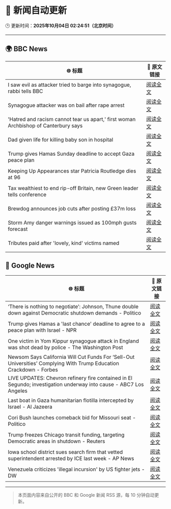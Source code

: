 # 🧠 新闻自动更新

🕒 更新时间：**2025年10月04日 02:24:51（北京时间）**

---

## 🌍 BBC News

| 🌐 标题 | 🔗 原文链接 |
|--------|-------------|
| I saw evil as attacker tried to barge into synagogue, rabbi tells BBC | [阅读全文](https://www.bbc.com/news/articles/cwy9lkeqyzyo?at_medium=RSS&at_campaign=rss) |
| Synagogue attacker was on bail after rape arrest | [阅读全文](https://www.bbc.com/news/articles/c0q7y72kppgo?at_medium=RSS&at_campaign=rss) |
| 'Hatred and racism cannot tear us apart,' first woman Archbishop of Canterbury says | [阅读全文](https://www.bbc.com/news/articles/c2lxyxqzxkdo?at_medium=RSS&at_campaign=rss) |
| Dad given life for killing baby son in hospital | [阅读全文](https://www.bbc.com/news/articles/c62q1q1vd9yo?at_medium=RSS&at_campaign=rss) |
| Trump gives Hamas Sunday deadline to accept Gaza peace plan | [阅读全文](https://www.bbc.com/news/articles/cdxq7zp7002o?at_medium=RSS&at_campaign=rss) |
| Keeping Up Appearances star Patricia Routledge dies at 96 | [阅读全文](https://www.bbc.com/news/articles/czdjegvjz3do?at_medium=RSS&at_campaign=rss) |
| Tax wealthiest to end rip-off Britain, new Green leader tells conference | [阅读全文](https://www.bbc.com/news/articles/c708y9nq174o?at_medium=RSS&at_campaign=rss) |
| Brewdog announces job cuts after posting £37m loss | [阅读全文](https://www.bbc.com/news/articles/cge2v0l5ywno?at_medium=RSS&at_campaign=rss) |
| Storm Amy danger warnings issued as 100mph gusts forecast | [阅读全文](https://www.bbc.com/news/articles/c98d2ep62z7o?at_medium=RSS&at_campaign=rss) |
| Tributes paid after 'lovely, kind' victims named | [阅读全文](https://www.bbc.com/news/articles/cly6eve5p06o?at_medium=RSS&at_campaign=rss) |

## 📰 Google News

| 🌐 标题 | 🔗 原文链接 |
|--------|-------------|
| ‘There is nothing to negotiate’: Johnson, Thune double down against Democratic shutdown demands - Politico | [阅读全文](https://news.google.com/rss/articles/CBMi7wFBVV95cUxOTGM4ei04eURkN3B1bFJSZi1wU1hlQlkxTjlLSUIweVZqbW5GZzkzTEdTMmtIZzVNLW5tbnhkQVZ4M0dVd2ZCRzRWcGdvX1c0MldjMkRvRlVETWNzaEMtaVFWamdfNjRQQzFLYjVPTUVHMVl5ZFpFelFSUGtka2pEdlpvZTRBam9FaW1ETExRSXdkZmphbHJsZWdmektESkg4blZKMnlXUlhpQ29VZlJpNUYzdC03REIwVHFhU2hENU0zWnFKcWVhV1JJX0xhazdzQXZ2OXdkdkFNRUpNbFdCR1h2S181S1U4QlRabmpvWQ?oc=5) |
| Trump gives Hamas a 'last chance' deadline to agree to a peace plan with Israel - NPR | [阅读全文](https://news.google.com/rss/articles/CBMikgFBVV95cUxOTklISWp6ckxESmZZV2tKVEk5c2pIYUgwWTd3b3p0djlTXzlrQjZBWHFmN1BBS0FJOWcwVVhfSno1Q0NzOW85a2Z0MVBucWxzLTZlQmV0VDNsRHRfNXR2b1JSZWR5Z05tVDFET1V5cEFSWHV6R2wtQ3pvZkZ1a1AzLU9fNTJpWm1HRzRSTjRCMGc5Zw?oc=5) |
| One victim in Yom Kippur synagogue attack in England was shot dead by police - The Washington Post | [阅读全文](https://news.google.com/rss/articles/CBMijAFBVV95cUxPWmRxZ0ItTnNGcXBoaWZLWTNkVnFNVmJPNGJZZHBOVTU1RExLdFRoaEpSNnpocVMwZkFQVXQzalVwbk0yODhoc3pXZ1dnd0c0Q2c3V3dtZHA5WjUyamw3T1VzTkFEYVRDY1dLNlhmNnI2UGVES2k2Y3A1RnVrdnQ0N1hHRGtKems4cUR1cA?oc=5) |
| Newsom Says California Will Cut Funds For ‘Sell-Out Universities’ Complying With Trump Education Crackdown - Forbes | [阅读全文](https://news.google.com/rss/articles/CBMi9AFBVV95cUxQQTExY3l2cm9iakdhT2lsZkp2UEJndGkxdzBTV05oTEFNVURFYkxGODlHVnp0QV8tdS1oUWR1UUhEVmtHQVg5UkE1TnNzR3pzZVBSZGNMU3J0YmxPTHhFcklla0dsM0ZLMkp6T0wtUHI5dnlmV3I0cl9sSV9xOXdOZ1RxdTV2WjRxWHpFVzd5cjU0QzJwYzc0MXNncVhsNkV3RGZIMmplb2dWSWRqUV9QWTB4cGR6V1BEOVVuNklMRWY1ZHZmZ3N4NG5nczZIWkd2cGVZOVB0RTdxaWhtWE90NkJoRzRnT2xnNWZDTnR4dnE4MmhK?oc=5) |
| LIVE UPDATES: Chevron refinery fire contained in El Segundo; investigation underway into cause - ABC7 Los Angeles | [阅读全文](https://news.google.com/rss/articles/CBMisgFBVV95cUxOendzVEZObm84MWJ5dDlJSVUxN1dIWVVpQUlsN2s3N2hrVndWd2tZckFFang1dE82Q3lYc3ZxS0hFR1c2aDdBVDlIcGRkYkVScmZJTWh2bXJnZUkzYll1OTFGT194czV5NzQ0b0syNkpWLXplaGdXaDRUUGRXX2pfTzladjA1X1Awam9QTUJmTWN1NUVUM0E1QVZrY1EzekJ0cHJRQjNFSEdnU2RXc1c1Zk9R?oc=5) |
| Last boat in Gaza humanitarian flotilla intercepted by Israel - Al Jazeera | [阅读全文](https://news.google.com/rss/articles/CBMipwFBVV95cUxQYlUyWFpncDh0dTFlRUdqM2ZCVnJfOC1yV2pXLXlhSlZsNlBHQ2VUNGhMSTU4anE2RERtdGZNcUM2OUNHaUxBYWRqMm9tYTZ0M2VMQTg2NE5ydUduVDZmdGRoaTJZWVYtME1idXA3WDB6VVJFc1BHU05qU3ZnbmRobW1kMWpURzVCRkFqZlQ0UUJmcGpKQWpySFQyVjM0QnBfdXd5XzBZY9IBrAFBVV95cUxQbExOYnZPS2xZSjRBNFlFRzR1NHVrWDc1RTV1Skd6cWg1OEdqbzBZVEtkQ0xINHJQT05wS2xNZjdGdnJMTDB2VFhXYldZQWVJWnBNN1didkJFeTh6cXBhOXJkT3ozZWMtb19NSTR5RjhadjFPb1pFeWdxbTZBNlB3WW1uUzZKQkhaVnZuSHJPQ1RGLTItMWNBQ2RTcnk1OWhyZmNjb1ladE1mQzFp?oc=5) |
| Cori Bush launches comeback bid for Missouri seat - Politico | [阅读全文](https://news.google.com/rss/articles/CBMijwFBVV95cUxOTWdKNnVYa082d0w2dzQ5bHE0T1BqX1hHQ2tRU2xQbXBtVnE4S1JKNkJZU3NqN0dFeHVUb0hvMERkdWhsOERpd3ViOVpPQVVSX001amNtOHhaWFdFcXBBblBrMG81TFVvRVNJUlRxaEhyNUM2TTZCSHpkNm8zV0tzTG45RzJBNlBNUVJQNFhIRQ?oc=5) |
| Trump freezes Chicago transit funding, targeting Democratic areas in shutdown - Reuters | [阅读全文](https://news.google.com/rss/articles/CBMiswFBVV95cUxOdzU5elJNdVR4eWY3dFgxamMyWkhTa0tCeXM1VW1PSHZXYWJvMlF4SGQ1RUdJamJub0J3cDZfWGlNa0c4c0JXdUJCMFlMaGRIUktqTzViaVhlWFlXWmVqdFZ5RFhSWnRYTXdOWkRJZnRsSWxHYlp4MHhMYUNMd09mWnBhejhLWThGUTJlZ2VlVGE2UkQ4YXNjcnViS21HbzFneUl1LVpWSmxUUG9jNGc3LWRpUQ?oc=5) |
| Iowa school district sues search firm that vetted superintendent arrested by ICE last week - AP News | [阅读全文](https://news.google.com/rss/articles/CBMipgFBVV95cUxQRl9JSGlGWHZIcTRCM09tNnhwd3RieFd2eF8waFV6VzQ3U1ZjcE4wUG9GZkRzdW1vNENIREtRWTA1VDQtQ2h2NDE1d1Axc25FREIzQjNldXJoSC1OQmhkMFU2dWdibHN4Zlo2eVd2OXdKYkYyTkJaTXBhYUhOMmNaNjU3YmVweWZmakpOREJnRjNHTHRXTlg1c1drbHlaUFYwQkxPN1Nn?oc=5) |
| Venezuela criticizes 'illegal incursion' by US fighter jets - DW | [阅读全文](https://news.google.com/rss/articles/CBMilAFBVV95cUxOVUNybk5CV1UyZmdKMHZMSTBVSm1Ba1VXUE4zYjYxTUJQUmFoYjRGX1cyQW9pa0Nkcko3dUxZc1ZJcTZCOGFDUG9MUDdISnhwSERnVGl5TGFILUhINzZ0QXYzNjZUaVdhLXNhRDlWRllWVDNSemNubXZ4SEgtbDBGQmxZaEhQa3RuOEp0YWg4UWlhM0Rp0gGUAUFVX3lxTFBaRDZ0SmhDb1JOTUVjMEM3ZzN1ck9uRm5fYzhHLV9hSFN2QlhZOUd5SURaVEVnaVZRV2VKWW5SeDZXLWFHSEVBQ0xvcC1wY0RKVXNNU0pPbkR4cFljbVdZbnYxMk4tbTE0WXljaWxpVS02VmFyakx1LTVUd2N6TVRMb2otT3dWQVBBd0tsalNrTGxfcV8?oc=5) |

---
> 本页面内容来自公开的 BBC 和 Google 新闻 RSS 源，每 10 分钟自动更新。